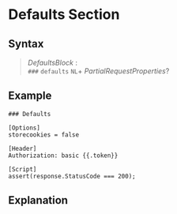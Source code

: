 # Defaults Section

## Syntax

> *DefaultsBlock* :  
> `###` `defaults` `NL`+ *PartialRequestProperties*?

## Example

```
### Defaults

[Options]
storecookies = false

[Header]
Authorization: basic {{.token}}

[Script]
assert(response.StatusCode === 200);
```

## Explanation

